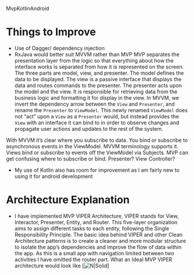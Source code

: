 MvpKotlinAndroid



# Things to Improve

  - Use of Dagger/ dependency injection
  - RxJava would better suit MVVM rather than MVP
MVP separates the presentation layer from the logic so that everything about how the interface works is separated from how it is represented on the screen. The three parts are model, view, and presenter. The model defines the data to be displayed. The view is a passive interface that displays the data and routes commands to the presenter. The presenter acts upon the model and the view. It is responsible for retrieving data from the business logic and formatting it for display in the view.
In MVVM, we invert the dependency arrow between the `View` and `Presenter`, and rename the `Presenter` to `ViewModel`. This newly renamed `ViewModel` does not “act” upon a `View` as a `Presenter` would, but instead provides the `View` with an interface it can bind to in order to observe changes and propagate user actions and updates to the rest of the system.

With MVVM it’s clear where you subscribe to data. You bind or subscribe to asynchronous events in the ViewModel. MVVM terminology supports it. Views bind or subscribe to events off the ViewModel via Subjects.
MVP can get confusing where to subscribe or bind. Presenter? View Controller?
   - My use of Kotlin also has room for improvement as I am fairly new to using it for android development

# Architecture Explanation
  - I have implemented MVP VIPER Architecture, VIPER stands for View, Interactor, Presenter, Entity, and Router. This five-layer organization aims to assign different tasks to each entity, following the Single Responsibility Principle. The basic idea behind VIPER and other Clean Architecture patterns is to create a cleaner and more modular structure to isolate the app’s dependencies and improve the flow of data within the app. As this is a small app with navigation limited between two activities I have omitted the router part.
  What an Ideal MVP VIPER architecture would look like
  [![N|Solid](https://koenig-media.raywenderlich.com/uploads/2018/02/viper-scheme-480x273.png)]